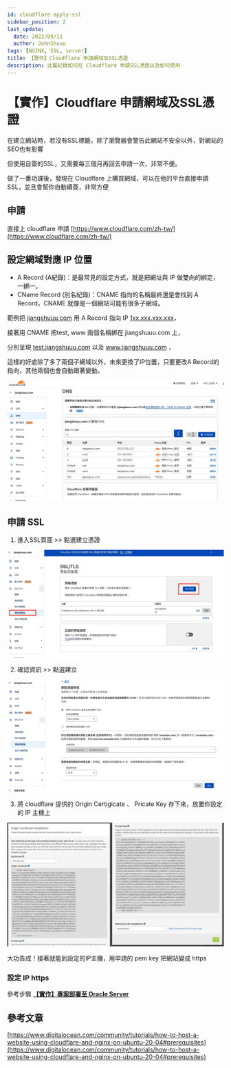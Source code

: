 ```yaml
---
id: cloudflare-apply-ssl
sidebar_position: 2
last_update:
  date: 2022/09/11
  author: JohnShuuu
tags: [NGINX, SSL, server]
title: 【實作】Cloudflare 申請網域及SSL憑證
description: 此篇紀錄如何在 Cloudflare 申請SSL憑證以及如何使用
---
```

# 【實作】Cloudflare 申請網域及SSL憑證
在建立網站時，若沒有SSL標籤，除了瀏覽器會警告此網站不安全以外，對網站的SEO也有影響

但使用自簽的SSL，又需要每三個月再回去申請一次，非常不便。

做了一番功課後，發現在 Cloudflare 上購買網域，可以在他的平台直接申請SSL，並且會幫你自動續簽，非常方便

## 申請

直接上 cloudflare 申請 [https://www.cloudflare.com/zh-tw/](https://www.cloudflare.com/zh-tw/)

## 設定網域對應 IP 位置

- A Record (A紀錄)：是最常見的設定方式，就是把網址與 IP 做雙向的綁定，一綁一。
- CName Record (別名紀錄)：CNAME 指向的名稱最終還是會找到 A Record，CNAME 就像是一個網站可能有很多子網域。

範例把 [jiangshuuu.com](http://jiangshuuu.com) 用 A Record 指向 IP [1xx.xxx.xxx.xxx](http://1xx.xxx.xxx.xxx)，

接著用 CNAME 把test, www 兩個名稱綁在 jiangshuuu.com 上，

分別呈現 [test.jiangshuuu.com](http://test.jiangshuuu.com) 以及 www.jiangshuuu.com ，

這樣的好處除了多了兩個子網域以外，未來更換了IP位置，只要更改A Record的指向，其他兩個也會自動跟著變動。

![localeDropdown](./image/02/01.jpg)

## 申請 SSL

1. 進入SSL頁面 >> 點選建立憑證

![localeDropdown](./image/02/02.jpg)

2. 確認資訊 >> 點選建立

![localeDropdown](./image/02/03.jpg)

3. 將 cloudflare 提供的 Origin Certigicate 、 Pricate Key 存下來，放置你設定的 IP 主機上

![localeDropdown](./image/02/04.png)

大功告成！接著就能到設定的IP主機，用申請的 pem key 把網站變成 https

### 設定 IP https

參考步驟 **[【實作】專案部署至 Oracle Server](https://www.jiangshuuu.com/docs/CloudServer/oracle-nginx-upload-project/#443-https-設定)** 

## 參考文章

[https://www.digitalocean.com/community/tutorials/how-to-host-a-website-using-cloudflare-and-nginx-on-ubuntu-20-04#prerequisites](https://www.digitalocean.com/community/tutorials/how-to-host-a-website-using-cloudflare-and-nginx-on-ubuntu-20-04#prerequisites)